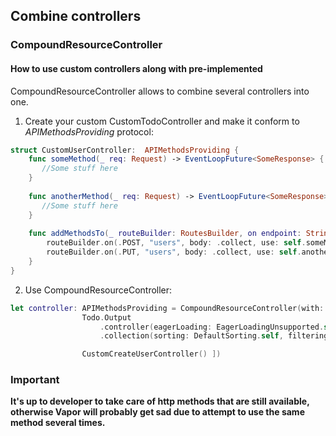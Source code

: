 ## Combine controllers
### CompoundResourceController
#### How to use custom controllers along with pre-implemented


CompoundResourceController allows to combine several controllers into one.  


1. Create your custom CustomTodoController and make it conform to *APIMethodsProviding* protocol:

```swift
struct CustomUserController:  APIMethodsProviding { 
    func someMethod(_ req: Request) -> EventLoopFuture<SomeResponse> {
       //Some stuff here
    }
    
    func anotherMethod(_ req: Request) -> EventLoopFuture<SomeResponse> {
       //Some stuff here
    }
    
    func addMethodsTo(_ routeBuilder: RoutesBuilder, on endpoint: String) {
        routeBuilder.on(.POST, "users", body: .collect, use: self.someMethod)
        routeBuilder.on(.PUT, "users", body: .collect, use: self.anotherMethod)
    }
}

```

2. Use CompoundResourceController:
 
```swift
let controller: APIMethodsProviding = CompoundResourceController(with: [
                Todo.Output
                    .controller(eagerLoading: EagerLoadingUnsupported.self)
                    .collection(sorting: DefaultSorting.self, filtering: DefaultFiltering.self),

                CustomCreateUserController() ])
```

 ### Important

 **It's up to developer to take care of http methods that are still available, otherwise Vapor will probably get sad due to attempt to use the same method several times.**
 

